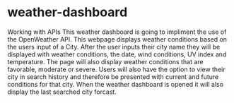 # weather-dashboard
Working with APIs
This weather dashboard is going to impliment the use of the OpenWeather API.
This webpage displays weather conditions based on the users input of a City.
After the user inputs their city name they will be displayed with weather conditions, the date, wind conditions, UV index and temperature. The page will also display weather 
conditions that are favorable, moderate or severe. Users will also have the option to 
view their city in search history and therefore be presented with current and future conditions for that city. When the weather dashboard is opened it will also display the
last searched city forcast. 